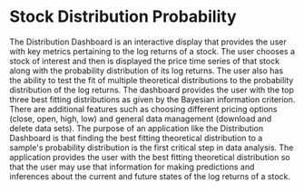# Stock  Distribution Probability
The Distribution Dashboard is an interactive display that provides the user with key metrics pertaining to the log returns of a stock. The user chooses a stock of interest and then is displayed the price time series of that stock along with the probability distribution of its log returns. The user also has the ability to test the fit of multiple theoretical distributions to the probability distribution of the log returns. The dashboard provides the user with the top three best fitting distributions as given by the Bayesian information criterion. There are additional features such as choosing different pricing options (close, open, high, low) and general data management (download and delete data sets). The purpose of an application like the Distribution Dashboard is that finding the best fitting theoretical distribution to a sample's probability distribution is the first critical step in data analysis. The application provides the user with the best fitting theoretical distribution so that the user may use that information for making predictions and inferences about the current and future states of the log returns of a stock.
